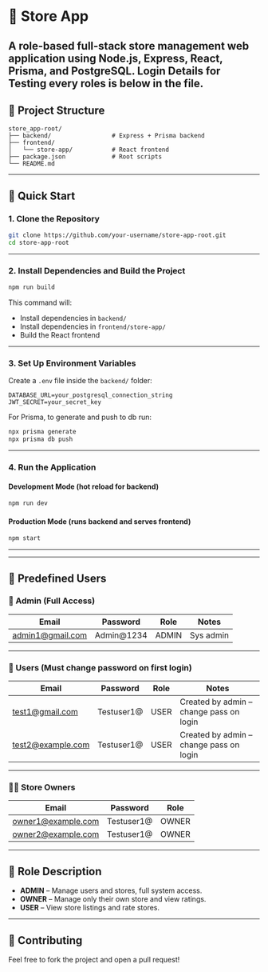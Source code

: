 # 🏪 Store App

A role-based full-stack store management web application using Node.js, Express, React, Prisma, and PostgreSQL.
Login Details for Testing every roles is below in the file. 
---
## 📁 Project Structure

```plaintext
store_app-root/
├── backend/                 # Express + Prisma backend
├── frontend/
│   └── store-app/           # React frontend
├── package.json             # Root scripts
└── README.md
```
---
## 🚀 Quick Start

### 1. Clone the Repository

```bash
git clone https://github.com/your-username/store-app-root.git
cd store-app-root
```
---

### 2. Install Dependencies and Build the Project

```bash
npm run build
```

This command will:
- Install dependencies in `backend/`
- Install dependencies in `frontend/store-app/`
- Build the React frontend

---

### 3. Set Up Environment Variables

Create a `.env` file inside the `backend/` folder:

```env
DATABASE_URL=your_postgresql_connection_string
JWT_SECRET=your_secret_key
```

For Prisma, to generate and push to db run:

```bash
npx prisma generate
npx prisma db push
```

---

### 4. Run the Application

#### Development Mode (hot reload for backend)

```bash
npm run dev
```

#### Production Mode (runs backend and serves frontend)

```bash
npm start
```

---

---

## 👥 Predefined Users

### 🔑 Admin (Full Access)

| Email              | Password     | Role  | Notes        |
|--------------------|--------------|-------|--------------|
| admin1@gmail.com   | Admin@1234   | ADMIN | Sys admin    |

---

### 👤 Users (Must change password on first login)

| Email              | Password     | Role  | Notes                               |
|--------------------|--------------|-------|-------------------------------------|
| test1@gmail.com    | Testuser1@   | USER  | Created by admin – change pass on login |
| test2@example.com  | Testuser1@   | USER  | Created by admin – change pass on login |

---

### 🧑‍💼 Store Owners

| Email              | Password     | Role   |
|--------------------|--------------|--------|
| owner1@example.com | Testuser1@   | OWNER  |
| owner2@example.com | Testuser1@   | OWNER  |

---

## 🔐 Role Description

- **ADMIN** – Manage users and stores, full system access.
- **OWNER** – Manage only their own store and view ratings.
- **USER** – View store listings and rate stores.

---

## 🙌 Contributing

Feel free to fork the project and open a pull request!